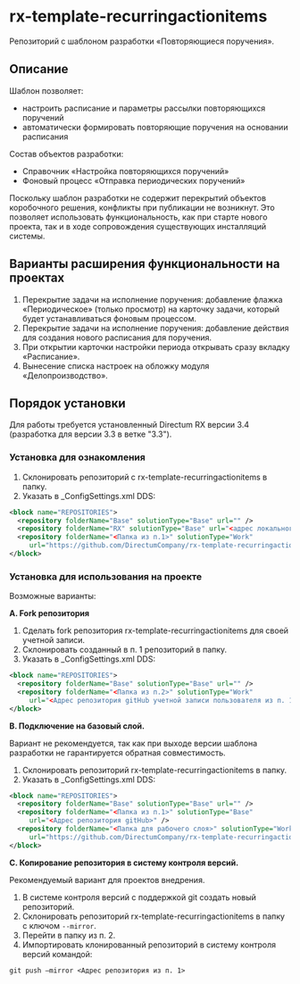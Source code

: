 # rx-template-recurringactionitems
Репозиторий с шаблоном разработки «Повторяющиеся поручения».

## Описание
Шаблон позволяет:
* настроить расписание и параметры рассылки повторяющихся поручений
* автоматически формировать повторяющие поручения на основании расписания

Состав объектов разработки:
* Справочник «Настройка повторяющихся поручений»
* Фоновый процесс «Отправка периодических поручений»

Поскольку шаблон разработки не содержит перекрытий объектов коробочного решения, конфликты при публикации не возникнут. Это позволяет использовать функциональность, как при старте нового проекта, так и в ходе сопровождения существующих инсталляций системы.

## Варианты расширения функциональности на проектах
1. Перекрытие задачи на исполнение поручения: добавление флажка «Периодическое» (только просмотр) на карточку задачи, который будет устанавливаться фоновым процессом.
2. Перекрытие задачи на исполнение поручения: добавление действия для создания нового расписания для поручения.
3. При открытии карточки настройки периода открывать сразу вкладку «Расписание».
4. Вынесение списка настроек на обложку модуля «Делопроизводство».

## Порядок установки
Для работы требуется установленный Directum RX версии 3.4 (разработка для версии 3.3 в ветке "3.3"). 

### Установка для ознакомления
1. Склонировать репозиторий с rx-template-recurringactionitems в папку.
2. Указать в _ConfigSettings.xml DDS:
```xml
<block name="REPOSITORIES">
  <repository folderName="Base" solutionType="Base" url="" />
  <repository folderName="RX" solutionType="Base" url="<адрес локального репозитория>" />
  <repository folderName="<Папка из п.1>" solutionType="Work" 
     url="https://github.com/DirectumCompany/rx-template-recurringactionitems" />
</block>
```

### Установка для использования на проекте
Возможные варианты:

**A. Fork репозитория**
1. Сделать fork репозитория rx-template-recurringactionitems для своей учетной записи.
2. Склонировать созданный в п. 1 репозиторий в папку.
3. Указать в _ConfigSettings.xml DDS:
``` xml
<block name="REPOSITORIES">
  <repository folderName="Base" solutionType="Base" url="" /> 
  <repository folderName="<Папка из п.2>" solutionType="Work" 
     url="<Адрес репозитория gitHub учетной записи пользователя из п. 1>" />
</block>
```

**B. Подключение на базовый слой.**

Вариант не рекомендуется, так как при выходе версии шаблона разработки не гарантируется обратная совместимость.
1. Склонировать репозиторий rx-template-recurringactionitems в папку.
2. Указать в _ConfigSettings.xml DDS:
``` xml
<block name="REPOSITORIES">
  <repository folderName="Base" solutionType="Base" url="" /> 
  <repository folderName="<Папка из п.1>" solutionType="Base" 
     url="<Адрес репозитория gitHub>" />
  <repository folderName="<Папка для рабочего слоя>" solutionType="Work" 
     url="https://github.com/DirectumCompany/rx-template-recurringactionitems" />
</block>
```

**C. Копирование репозитория в систему контроля версий.**

Рекомендуемый вариант для проектов внедрения.
1. В системе контроля версий с поддержкой git создать новый репозиторий.
2. Склонировать репозиторий rx-template-recurringactionitems в папку с ключом `--mirror`.
3. Перейти в папку из п. 2.
4. Импортировать клонированный репозиторий в систему контроля версий командой:

`git push –mirror <Адрес репозитория из п. 1>`
